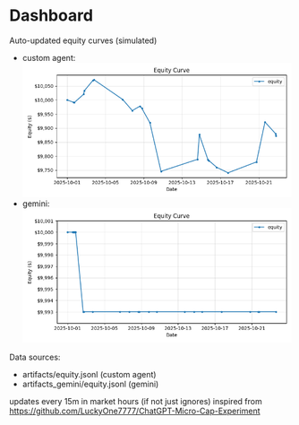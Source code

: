 # Dashboard

Auto-updated equity curves (simulated)

- custom agent: ![Equity Curve](artifacts/equity.png?v=10232cb)
- gemini: ![Equity Curve (Gemini)](artifacts_gemini/equity.png?v=10232cb)

Data sources:
- artifacts/equity.jsonl (custom agent)
- artifacts_gemini/equity.jsonl (gemini)

updates every 15m in market hours (if not just ignores)
inspired from https://github.com/LuckyOne7777/ChatGPT-Micro-Cap-Experiment